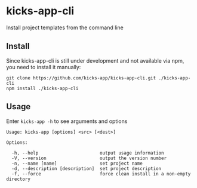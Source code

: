# kicks-app-cli
Install project templates from the command line

## Install
Since kicks-app-cli is still under development and not available via npm, you need to install it manually:

```cli
git clone https://github.com/kicks-app/kicks-app-cli.git ./kicks-app-cli
npm install ./kicks-app-cli
```

## Usage
Enter `kicks-app -h` to see arguments and options

```cli
Usage: kicks-app [options] <src> [<dest>]

Options:

  -h, --help                       output usage information
  -V, --version                    output the version number
  -n, --name [name]                set project name
  -d, --description [description]  set project description
  -f, --force                      force clean install in a non-empty directory

```